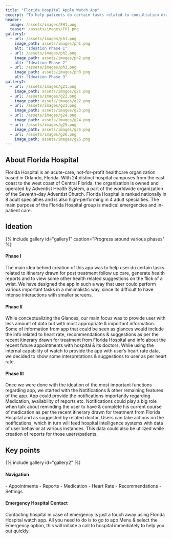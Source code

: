 ```yaml
---
title: "Florida Hospital Apple Watch App"
excerpt: "To help patients do certain tasks related to consultation drawn for post treatment follow up care, generate health reports and to view some other health related suggestions on the flick of a wrist."
header:
  image: /assets/images/FH1.png
  teaser: /assets/images/FH1.png
gallery1:
  - url: /assets/images/ph1.png
    image_path: assets/images/ph1.png
    alt: "Ideation Phase 1"
  - url: /assets/images/ph2.png
    image_path: assets/images/ph2.png
    alt: "Ideation Phase 2"
  - url: /assets/images/ph3.png
    image_path: assets/images/ph3.png
    alt: "Ideation Phase 3"
gallery2:
  - url: /assets/images/g21.png
    image_path: assets/images/g21.png
  - url: /assets/images/g22.png
    image_path: assets/images/g22.png
  - url: /assets/images/g23.png
    image_path: assets/images/g23.png
  - url: /assets/images/g24.png
    image_path: assets/images/g24.png
  - url: /assets/images/g25.png
    image_path: assets/images/g25.png
  - url: /assets/images/g26.png
    image_path: assets/images/g26.png
---
```

<h2>About Florida Hospital</h2>
Florida Hospital is an acute-care, not-for-profit healthcare organization based in Orlando, Florida. With 24 distinct hospital campuses from the east coast to the west coast of Central Florida, the organization is owned and operated by Adventist Health System, a part of the worldwide organization of the Seventh-day Adventist Church. Florida Hospital is ranked nationally in 8 adult specialties and is also high-performing in 4 adult specialties. The main purpose of the Florida Hospital group is medical emergencies and in-patient care.

<h2>Ideation</h2>
{% include gallery id="gallery1" caption="Progress around various phases" %}
<h4>Phase I</h4>
The main idea behind creation of this app was to help user do certain tasks related to itinerary drawn for post treatment follow up care, generate health reports and to view some other health related suggestions on the flick of a wrist.	
We have designed the app in such a way that user could perform various important tasks in a minimalistic way, since its difficult to have intense interactions with smaller screens.
<h4>Phase II</h4>
While conceptualizing the Glances, our main focus was to provide user with less amount of data but with most appropriate & important information.
Some of information from app that could be seen as glances would include the info related to heart rate, recommendations & suggestions as per the recent itinerary drawn for treatment from Florida Hospital and info about the recent future appointments with hospital & its doctors.
While using the internal capability of watch to provide the app with user’s heart rate data, we decided to show some interpretations & suggestions to user as per heart rate.
<h4>Phase III</h4>
Once we were done with the ideation of the most important functions regarding app, we started with the Notifications & other remaining features of the app.
App could provide the notifications importantly regarding Medication, availability of reports etc.
Notifications could play a big role when talk about reminding the user to have & complete his current course of medication as per the recent itinerary drawn for treatment from Florida Hospital and as suggested by related doctor.
Users can take actions on the notifications, which in turn will feed hospital intelligence systems with data of user behavior at various instances. This data could also be utilized while creation of reports for those users/patients. 

<h2>Key points</h2>
{% include gallery id="gallery2" %}
<h4>Navigation</h4>
- Appointments
- Reports
- Medication
- Heart Rate
- Recommendations
- Settings
<h4>Emergency Hospital Contact</h4>
Contacting hospital in case of emergency is just a touch away using Florida Hospital watch app. All you need to do is to go to app Menu & select the Emergency option, this will initiate a call to hospital immediately to help you out quickly.
